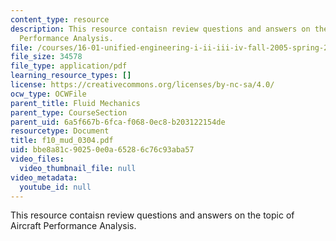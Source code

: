 ```yaml
---
content_type: resource
description: This resource contaisn review questions and answers on the topic of Aircraft
  Performance Analysis.
file: /courses/16-01-unified-engineering-i-ii-iii-iv-fall-2005-spring-2006/bbe8a81c90250e0a65286c76c93aba57_f10_mud_0304.pdf
file_size: 34578
file_type: application/pdf
learning_resource_types: []
license: https://creativecommons.org/licenses/by-nc-sa/4.0/
ocw_type: OCWFile
parent_title: Fluid Mechanics
parent_type: CourseSection
parent_uid: 6a5f667b-6fca-f068-0ec8-b203122154de
resourcetype: Document
title: f10_mud_0304.pdf
uid: bbe8a81c-9025-0e0a-6528-6c76c93aba57
video_files:
  video_thumbnail_file: null
video_metadata:
  youtube_id: null
---
```

This resource contaisn review questions and answers on the topic of Aircraft Performance Analysis.